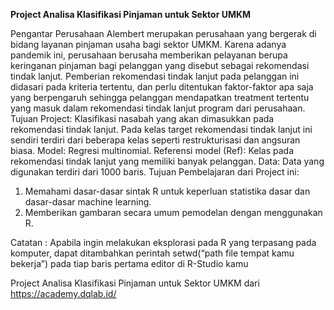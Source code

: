 **Project Analisa Klasifikasi Pinjaman untuk Sektor UMKM**

Pengantar
Perusahaan Alembert merupakan perusahaan yang bergerak di bidang layanan pinjaman usaha bagi sektor UMKM. Karena adanya pandemik ini, perusahaan berusaha memberikan pelayanan berupa keringanan pinjaman bagi pelanggan yang disebut sebagai rekomendasi tindak lanjut. Pemberian rekomendasi tindak lanjut pada pelanggan ini didasari pada kriteria tertentu, dan perlu ditentukan faktor-faktor apa saja yang berpengaruh sehingga pelanggan mendapatkan treatment tertentu yang masuk dalam rekomendasi tindak lanjut program dari perusahaan.
Tujuan Project: Klasifikasi nasabah yang akan dimasukkan pada rekomendasi tindak lanjut. Pada kelas target rekomendasi tindak lanjut ini sendiri terdiri dari beberapa kelas seperti restrukturisasi dan angsuran biasa.
Model: Regresi multinomial.
Referensi model (Ref): Kelas pada rekomendasi tindak lanjut yang memiliki banyak pelanggan.
Data: Data yang digunakan terdiri dari 1000 baris.
Tujuan Pembelajaran dari Project ini:
1.	Memahami dasar-dasar sintak R untuk keperluan statistika dasar dan dasar-dasar machine learning.
2.	Memberikan gambaran secara umum pemodelan dengan menggunakan R.
 
Catatan : Apabila ingin melakukan eksplorasi pada R yang terpasang pada komputer, dapat ditambahkan perintah setwd(“path file tempat kamu bekerja”) pada tiap baris pertama editor di R-Studio kamu

Project Analisa Klasifikasi Pinjaman untuk Sektor UMKM dari https://academy.dqlab.id/
